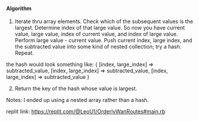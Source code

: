 #### Algorithm

1) Iterate thru array elements. Check which of the subsequent values is the largest. Determine index of that large value. So now you have current value, large value, index of current value, and index of large value. Perform large value - current value. Push current index, large index, and the subtracted value into some kind of nested collection; try a hash. Repeat.

the hash would look something like:
{
[index, large_index] => subtracted_value,
[index, large_index] => subtracted_value,
[index, large_index] => subtracted_value
}

2) Return the key of the hash whose value is largest.

Notes: I ended up using a nested array rather than a hash.

replit link: https://replit.com/@LeoU1/OrderlyWanRoutes#main.rb